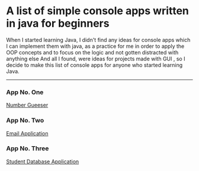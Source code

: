 # A list of simple console apps written in java for beginners



When I started learning Java, I didn't find any ideas for console apps which I can implement them with java,  as a practice for me in order to apply the OOP concepts and to focus on the logic and not gotten distracted with anything else
And all I found, were ideas for projects made with GUI , so I decide to make this list of console apps for anyone who started learning Java.

---

### App No. One

[Number Gueeser](https://github.com/mohammedyouness/A-list-of-console-apps/tree/master/Number%20Guesser/src)

### App No. Two

[Email Application](https://github.com/mohammedyouness/A-list-of-console-apps/tree/master/Email%20App/src)

### App No. Three

[Student Database Application](https://github.com/mohammedyouness/A-list-of-console-apps/tree/master/Student%20Database%20Application/src)
